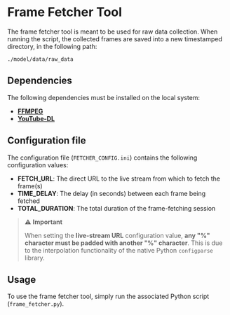 # Frame Fetcher Tool

The frame fetcher tool is meant to be used for raw data collection. When running the script, the collected frames are
saved into a new timestamped directory, in the following path:

`./model/data/raw_data`

## Dependencies

The following dependencies must be installed on the local system:
- [**FFMPEG**](https://ffmpeg.org)
- [**YouTube-DL**](https://youtube-dl.org)

## Configuration file

The configuration file (`FETCHER_CONFIG.ini`) contains the following configuration values:
- **FETCH_URL**: The direct URL to the live stream from which to fetch the frame(s)
- **TIME_DELAY**: The delay (in seconds) between each frame being fetched
- **TOTAL_DURATION**: The total duration of the frame-fetching session

> ⚠️ **Important**
> 
> When setting the **live-stream URL** configuration value, **any "%" character must be padded with another "%" 
> character**. This is due to the interpolation functionality of the native Python `configparse` library.

## Usage

To use the frame fetcher tool, simply run the associated Python script (`frame_fetcher.py`).
